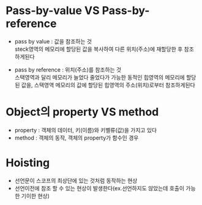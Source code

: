 # Pass-by-value VS Pass-by-reference
- pass by value : 값을 참조하는 것<br> steck영역의 메모리에 할당된 값을 복사하여 다른 위치(주소)에 재할당한 후 참조하게된다<br>

- pass by reference : 위치(주소)를 참조하는 것<br> 스택영역과 달리 
메모리가 늘었다 줄었다가 가능한 동적인 힙영역의 메모리에 할당된 값을, 스택영역 메모리의 값에 할당된 힙영역의 주소(위치)로부터 참조하게된다

#  Object의 property VS method
- property : 객체의 데이터, 키(이름)와 키벨류(값)을 가지고 있다
- method : 객체의 동작, 객체의 property가 함수인 경우

# Hoisting
- 선언문이 스코프의 최상단에 있는 것처럼 동작하는 현상
- 선언이전에 참조 할 수 있는 현상이 발생한다(ex.선언하지도 않았는데 호출이 가능한 기이한 현상)

